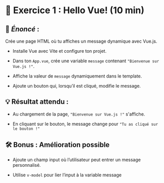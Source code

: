 # 📌 Exercice 1 : Hello Vue! (10 min)
## 📝 *Énoncé* :
Crée une page HTML où tu affiches un message dynamique avec Vue.js.

- Installe Vue avec Vite et configure ton projet.

- Dans ton `App.vue`, crée une variable `message` contenant `"Bienvenue sur Vue.js !"`.

- Affiche la valeur de `message` dynamiquement dans le template.

- Ajoute un bouton qui, lorsqu’il est cliqué, modifie le message.

## 💡 Résultat attendu :
- Au chargement de la page, `"Bienvenue sur Vue.js !"` s'affiche.

- En cliquant sur le bouton, le message change pour `"Tu as cliqué sur le bouton !"`

## 🛠 Bonus : Amélioration possible
- Ajoute un champ input où l’utilisateur peut entrer un message personnalisé.

- Utilise `v-model` pour lier l’input à la variable message